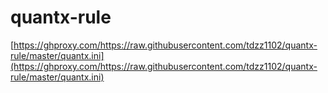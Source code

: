 # quantx-rule

[https://ghproxy.com/https://raw.githubusercontent.com/tdzz1102/quantx-rule/master/quantx.ini](https://ghproxy.com/https://raw.githubusercontent.com/tdzz1102/quantx-rule/master/quantx.ini)